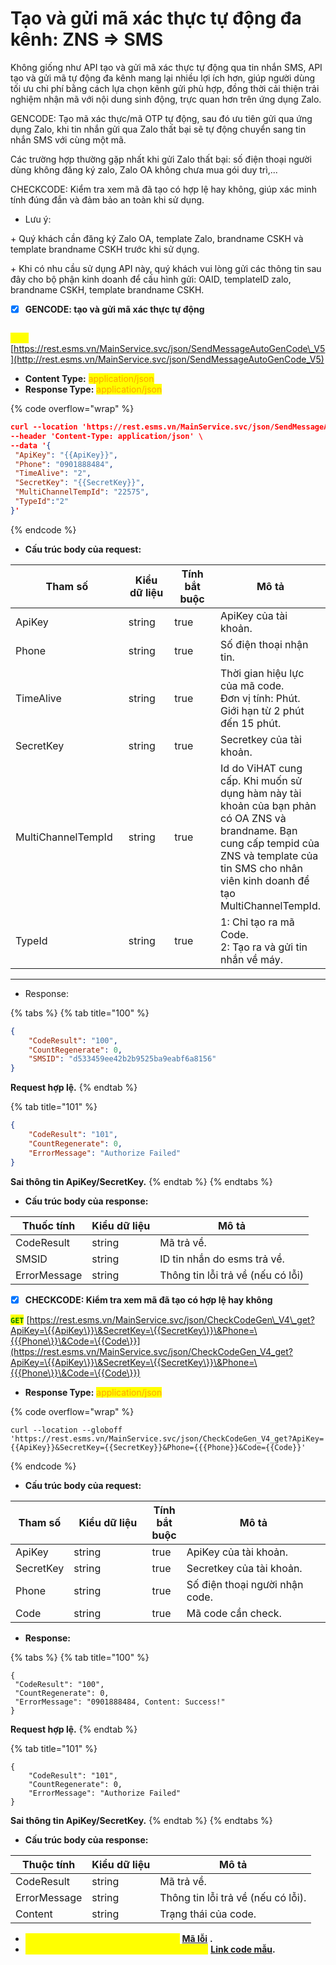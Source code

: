 # Tạo và gửi mã xác thực tự động đa kênh: ZNS => SMS

Không giống như API tạo và gửi mã xác thực tự động qua tin nhắn SMS, API tạo và gửi mã tự động đa kênh mang lại nhiều lợi ích hơn, giúp người dùng tối ưu chi phí bằng cách lựa chọn kênh gửi phù hợp, đồng thời cải thiện trải nghiệm nhận mã với nội dung sinh động, trực quan hơn trên ứng dụng Zalo.

GENCODE: Tạo mã xác thực/mã OTP tự động, sau đó ưu tiên gửi qua ứng dụng Zalo, khi tin nhắn gửi qua Zalo thất bại sẽ tự động chuyển sang tin nhắn SMS với cùng một mã.

Các trường hợp thường gặp nhất khi gửi Zalo thất bại: số điện thoại người dùng không đăng ký zalo, Zalo OA không chưa mua gói duy trì,...

CHECKCODE: Kiểm tra xem mã đã tạo có hợp lệ hay không, giúp xác minh tính đúng đắn và đảm bảo an toàn khi sử dụng.

* Lưu ý:&#x20;

\+ Quý khách cần đăng ký Zalo OA, template Zalo, brandname CSKH và template brandname CSKH trước khi sử dụng.

\+ Khi có nhu cầu sử dụng API này, quý khách vui lòng gửi các thông tin sau đây cho bộ phận kinh doanh để cấu hình gửi: OAID, templateID zalo, brandname CSKH, template brandname CSKH.

* [x] **GENCODE: tạo và gửi mã xác thực tự động**

\
<mark style="color:yellow;">**`POST`**</mark> [https://rest.esms.vn/MainService.svc/json/SendMessageAutoGenCode\_V5](http://rest.esms.vn/MainService.svc/json/SendMessageAutoGenCode_V5)

* **Content Type:** <mark style="color:orange;">application/json</mark>
* **Response Type:** <mark style="color:orange;">application/json</mark>

{% code overflow="wrap" %}
```json
curl --location 'https://rest.esms.vn/MainService.svc/json/SendMessageAutoGenCode_V5' \
--header 'Content-Type: application/json' \
--data '{
 "ApiKey": "{{ApiKey}}",
 "Phone": "0901888484",
 "TimeAlive": "2",
 "SecretKey": "{{SecretKey}}",
 "MultiChannelTempId": "22575",
 "TypeId":"2"
}'
```
{% endcode %}

* **Cấu trúc body của request:**

<table><thead><tr><th width="207">Tham số</th><th width="124">Kiểu dữ liệu </th><th width="143" data-type="checkbox">Tính bắt buộc</th><th>Mô tả</th></tr></thead><tbody><tr><td>ApiKey</td><td>string</td><td>true</td><td>ApiKey của tài khoản.</td></tr><tr><td>Phone</td><td>string</td><td>true</td><td>Số điện thoại nhận tin.</td></tr><tr><td>TimeAlive</td><td>string</td><td>true</td><td>Thời gian hiệu lực của mã code. <br>Đơn vị tính: Phút. <br>Giới hạn từ 2 phút đến 15 phút.</td></tr><tr><td>SecretKey</td><td>string</td><td>true</td><td>Secretkey của tài khoản.</td></tr><tr><td>MultiChannelTempId</td><td>string</td><td>true</td><td>Id do ViHAT cung cấp. Khi muốn sử dụng hàm này tài khoản của bạn phản có OA ZNS và brandname. Bạn cung cấp tempid của ZNS và template của tin SMS cho nhân viên kinh doanh để tạo MultiChannelTempId.</td></tr><tr><td>TypeId</td><td>string</td><td>true</td><td>1: Chỉ tạo ra mã Code.<br>2: Tạo ra và gửi tin nhắn về máy.</td></tr></tbody></table>

***

* Response:&#x20;

{% tabs %}
{% tab title="100" %}
```json
{
    "CodeResult": "100",
    "CountRegenerate": 0,
    "SMSID": "d533459ee42b2b9525ba9eabf6a8156"
}
```

**Request hợp lệ.**
{% endtab %}

{% tab title="101" %}
```json
{
    "CodeResult": "101",
    "CountRegenerate": 0,
    "ErrorMessage": "Authorize Failed"
}
```

**Sai thông tin ApiKey/SecretKey.**
{% endtab %}
{% endtabs %}

* **Cấu trúc body của response:**

| Thuốc tính   | Kiểu dữ liệu  | Mô tả                             |
| ------------ | ------------- | --------------------------------- |
| CodeResult   | string        | Mã trả về.                        |
| SMSID        | string        | ID tin nhắn do esms trả về.       |
| ErrorMessage | string        | Thông tin lỗi trả về (nếu có lỗi) |

* [x] **CHECKCODE: Kiểm tra xem mã đã tạo có hợp lệ hay không**

<mark style="color:green;">**`GET`**</mark> [https://rest.esms.vn/MainService.svc/json/CheckCodeGen\_V4\_get?ApiKey=\{{ApiKey\}}\&SecretKey=\{{SecretKey\}}\&Phone=\{{{Phone\}}\&Code=\{{Code\}}](https://rest.esms.vn/MainService.svc/json/CheckCodeGen_V4_get?ApiKey=\{{ApiKey\}}\&SecretKey=\{{SecretKey\}}\&Phone=\{{{Phone\}}\&Code=\{{Code\}})

* **Response Type:** <mark style="color:orange;">application/json</mark>

{% code overflow="wrap" %}
```
curl --location --globoff 'https://rest.esms.vn/MainService.svc/json/CheckCodeGen_V4_get?ApiKey={{ApiKey}}&SecretKey={{SecretKey}}&Phone={{{Phone}}&Code={{Code}}'
```
{% endcode %}

* **Cấu trúc body của request:**

<table><thead><tr><th>Tham số</th><th width="136">Kiểu dữ liệu</th><th data-type="checkbox">Tính bắt buộc</th><th width="270">Mô tả</th></tr></thead><tbody><tr><td>ApiKey</td><td>string</td><td>true</td><td>ApiKey của tài khoản.</td></tr><tr><td>SecretKey</td><td>string</td><td>true</td><td>Secretkey của tài khoản.</td></tr><tr><td>Phone</td><td>string</td><td>true</td><td>Số điện thoại người nhận code.</td></tr><tr><td>Code</td><td>string</td><td>true</td><td>Mã code cần check.</td></tr></tbody></table>

* **Response:**

{% tabs %}
{% tab title="100" %}
```
{
 "CodeResult": "100",
 "CountRegenerate": 0,
 "ErrorMessage": "0901888484, Content: Success!"
}
```

**Request hợp lệ.**
{% endtab %}

{% tab title="101" %}
```
{
    "CodeResult": "101",
    "CountRegenerate": 0,
    "ErrorMessage": "Authorize Failed"
}
```

**Sai thông tin ApiKey/SecretKey.**
{% endtab %}
{% endtabs %}

* **Cấu trúc body của response:**

| Thuộc tính   | Kiểu dữ liệu | Mô tả                              |
| ------------ | ------------ | ---------------------------------- |
| CodeResult   | string       | Mã trả về.                         |
| ErrorMessage | string       | Thông tin lỗi trả về (nếu có lỗi). |
| Content      | string       | Trạng thái của code.               |

* _<mark style="color:yellow;">**Thông tin chi tiết mã lỗi xem ở bảng:**</mark>_ [**Mã lỗi**](../bang-ma-loi.md) **.**
* _<mark style="color:yellow;">**Lấy code mẫu các ngôn ngữ trên Postman:**</mark>_ [**Link code mẫu**](https://samplefordevelopers.esms.vn/#3ccbb0ef-9dec-4574-96db-397674952f88)**.**
